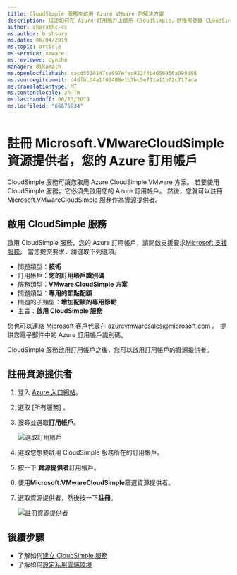 ```yaml
---
title: CloudSimple 服務來啟用 Azure VMware 的解決方案
description: 描述如何在 Azure 訂用帳戶上啟用 CloudSimple，然後再登錄 CLoudSimple 資源提供者
author: sharaths-cs
ms.author: b-shsury
ms.date: 06/04/2019
ms.topic: article
ms.service: vmware
ms.reviewer: cynthn
manager: dikamath
ms.openlocfilehash: cacd5510147ce997efec922f4b4656956a098d88
ms.sourcegitcommit: d4dfbc34a1f03488e1b7bc5e711a11b72c717ada
ms.translationtype: MT
ms.contentlocale: zh-TW
ms.lasthandoff: 06/13/2019
ms.locfileid: "66676934"
---
```

# <a name="register-the-microsoftvmwarecloudsimple-resource-provider-on-your-azure-subscription"></a>註冊 Microsoft.VMwareCloudSimple 資源提供者，您的 Azure 訂用帳戶

CloudSimple 服務可讓您取用 Azure CloudSimple VMware 方案。 若要使用 CloudSimple 服務，它必須先啟用您的 Azure 訂用帳戶。 然後，您就可以註冊 Microsoft.VMwareCloudSimple 服務作為資源提供者。

## <a name="enable-the-cloudsimple-service"></a>啟用 CloudSimple 服務

啟用 CloudSimple 服務，您的 Azure 訂用帳戶，請開啟支援要求[Microsoft 支援服務](https://portal.azure.com/#blade/Microsoft_Azure_Support/HelpAndSupportBlade/newsupportrequest)。 當您提交要求，請選取下列選項。

* 問題類型：**技術**
* 訂用帳戶：**您的訂用帳戶識別碼**
* 服務類型：**VMware CloudSimple 方案**
* 問題類型：**專用的節點配額**
* 問題的子類型：**增加配額的專用節點**
* 主旨：**啟用 CloudSimple 服務**

您也可以連絡 Microsoft 客戶代表在[ azurevmwaresales@microsoft.com ](mailto:azurevmwaresales@microsoft.com)。 提供您電子郵件中的 Azure 訂用帳戶識別碼。  

CloudSimple 服務啟用訂用帳戶之後，您可以啟用訂用帳戶的資源提供者。

## <a name="register-the-resource-provider"></a>註冊資源提供者

1. 登入 [Azure 入口網站](https://portal.azure.com)。

2. 選取 [所有服務]  。

3. 搜尋並選取**訂用帳戶**。

    ![選取訂用帳戶](media/cloudsimple-service-select-subscriptions.png)

4. 選取您想要啟用 CloudSimple 服務所在的訂用帳戶。

5. 按一下 **資源提供者**訂用帳戶。

6. 使用**Microsoft.VMwareCloudSimple**篩選資源提供者。

7. 選取資源提供者，然後按一下**註冊**。

    ![註冊資源提供者](media/cloudsimple-service-enable-resource-provider.png)

## <a name="next-steps"></a>後續步驟

* 了解如何[建立 CloudSimple 服務](create-cloudsimple-service.md)
* 了解如何[設定私用雲端環境](quickstart-create-private-cloud.md)